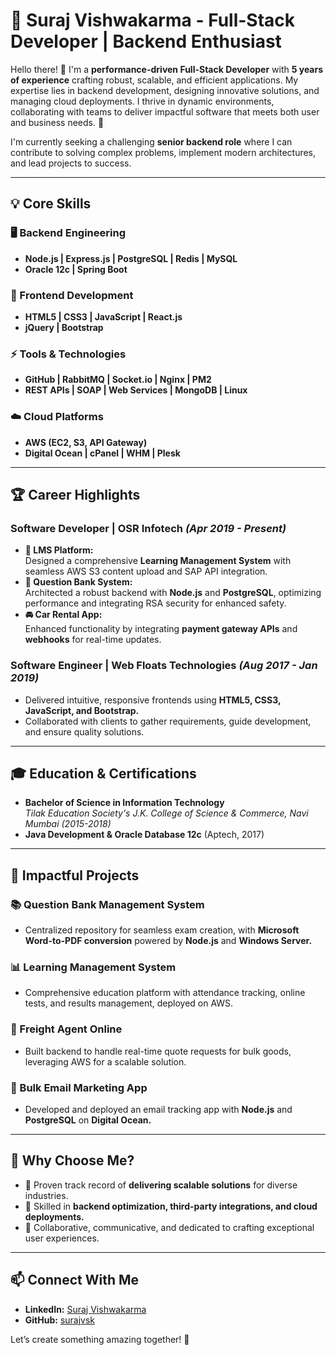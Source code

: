 # 🌟 Suraj Vishwakarma - Full-Stack Developer | Backend Enthusiast  

Hello there! 👋 I'm a **performance-driven Full-Stack Developer** with **5 years of experience** crafting robust, scalable, and efficient applications. My expertise lies in backend development, designing innovative solutions, and managing cloud deployments. I thrive in dynamic environments, collaborating with teams to deliver impactful software that meets both user and business needs. 🚀  

I'm currently seeking a challenging **senior backend role** where I can contribute to solving complex problems, implement modern architectures, and lead projects to success.  

---

## 💡 Core Skills

### 🖥️ Backend Engineering  
- **Node.js | Express.js | PostgreSQL | Redis | MySQL**  
- **Oracle 12c | Spring Boot**  

### 🎨 Frontend Development  
- **HTML5 | CSS3 | JavaScript | React.js**  
- **jQuery | Bootstrap**  

### ⚡ Tools & Technologies  
- **GitHub | RabbitMQ | Socket.io | Nginx | PM2**  
- **REST APIs | SOAP | Web Services | MongoDB | Linux**  

### ☁️ Cloud Platforms  
- **AWS (EC2, S3, API Gateway)**  
- **Digital Ocean | cPanel | WHM | Plesk**

---

## 🏆 Career Highlights  

### **Software Developer | OSR Infotech** *(Apr 2019 - Present)*  
- **🌟 LMS Platform:**  
  Designed a comprehensive **Learning Management System** with seamless AWS S3 content upload and SAP API integration.  
- **🔑 Question Bank System:**  
  Architected a robust backend with **Node.js** and **PostgreSQL**, optimizing performance and integrating RSA security for enhanced safety.  
- **🚘 Car Rental App:**  
  Enhanced functionality by integrating **payment gateway APIs** and **webhooks** for real-time updates.  

### **Software Engineer | Web Floats Technologies** *(Aug 2017 - Jan 2019)*  
- Delivered intuitive, responsive frontends using **HTML5, CSS3, JavaScript, and Bootstrap.**  
- Collaborated with clients to gather requirements, guide development, and ensure quality solutions.  

---

## 🎓 Education & Certifications  
- **Bachelor of Science in Information Technology**  
  *Tilak Education Society's J.K. College of Science & Commerce, Navi Mumbai (2015-2018)*  
- **Java Development & Oracle Database 12c** (Aptech, 2017)  

---

## 🚀 Impactful Projects  

### **📚 Question Bank Management System**  
- Centralized repository for seamless exam creation, with **Microsoft Word-to-PDF conversion** powered by **Node.js** and **Windows Server.**  

### **📊 Learning Management System**  
- Comprehensive education platform with attendance tracking, online tests, and results management, deployed on AWS.  

### **💼 Freight Agent Online**  
- Built backend to handle real-time quote requests for bulk goods, leveraging AWS for a scalable solution.  

### **📧 Bulk Email Marketing App**  
- Developed and deployed an email tracking app with **Node.js** and **PostgreSQL** on **Digital Ocean.**  

---

## 🌈 Why Choose Me?  

- 🚀 Proven track record of **delivering scalable solutions** for diverse industries.  
- 🔧 Skilled in **backend optimization, third-party integrations, and cloud deployments.**  
- 🤝 Collaborative, communicative, and dedicated to crafting exceptional user experiences.  

---

## 📫 Connect With Me  

- **LinkedIn:** [Suraj Vishwakarma](https://www.linkedin.com/in/suraj-vishwakarma-6b1744123/)  
- **GitHub:** [surajvsk](https://github.com/surajvsk)  

Let’s create something amazing together! 🎯  
